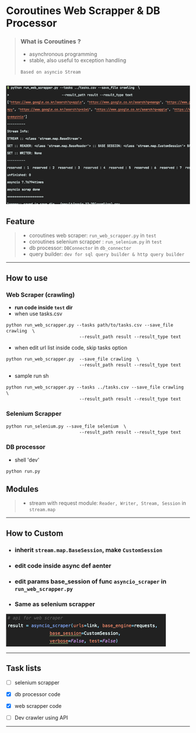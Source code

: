 # Coroutines Web Scrapper & DB Processor


> ### What is Coroutines ?  
> - asynchronous programming
> - stable, also useful to exception handling
> 
> `Based on asyncio Stream` 

![sample](util/sample.png 'sample run img')
-----


## Feature
> - coroutines web scraper: `run_web_scrapper.py` in `test`
> - coroutines selenium scrapper : `run_selenium.py` in `test`
> - db processor: `DBConnector` in `db_connector`
> - query builder: `dev for sql query builder & http query builder`
 

-------------
## How to use


### Web Scraper (crawling)
- **run code inside `test` dir**
- when use tasks.csv
```shell
python run_web_scrapper.py --tasks path/to/tasks.csv --save_file crawling  \
                            --result_path result --result_type text
```
- when edit url list inside code, skip tasks option
```shell
python run_web_scrapper.py  --save_file crawling  \
                            --result_path result --result_type text
```

- sample run sh
```angular2html
python run_web_scrapper.py --tasks ../tasks.csv --save_file crawling  \
                            --result_path result --result_type text
```


### Selenium Scrapper

```shell
python run_selenium.py --save_file selenium  \
                            --result_path result --result_type text
```


### DB processor
- shell 'dev'
```shell
python run.py
```

## Modules
> - stream with request module: `Reader, Writer, Stream, Session` in  `stream.map`

****

## How to Custom

- ### inherit `stream.map.BaseSession`, make `CustomSession` 
- ### edit code inside async def __aenter__
- ### edit params base_session of func `asyncio_scraper` in `run_web_scrapper.py`
- ### Same as selenium scrapper
![example](util/example.png 'example')

*****

## Task lists
- [ ] selenium scrapper 
- [x] db processor code
- [x] web scrapper code
- [ ] Dev crawler using API


-------
